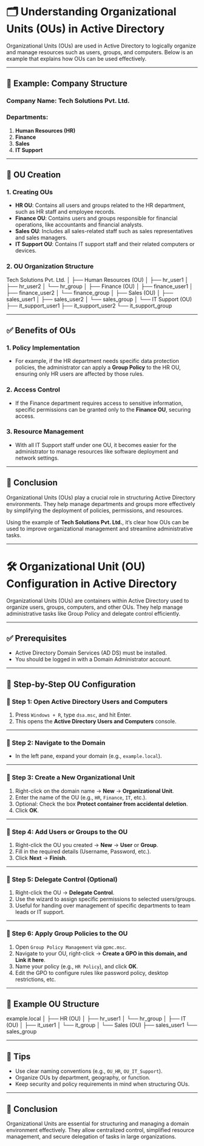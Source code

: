 # 🗂️ Understanding Organizational Units (OUs) in Active Directory

Organizational Units (OUs) are used in Active Directory to logically organize and manage resources such as users, groups, and computers. Below is an example that explains how OUs can be used effectively.

---

## 🏢 Example: Company Structure

### Company Name: **Tech Solutions Pvt. Ltd.**

### Departments:
1. **Human Resources (HR)**
2. **Finance**
3. **Sales**
4. **IT Support**

---

## 📁 OU Creation

### 1. Creating OUs

- **HR OU**: Contains all users and groups related to the HR department, such as HR staff and employee records.
- **Finance OU**: Contains users and groups responsible for financial operations, like accountants and financial analysts.
- **Sales OU**: Includes all sales-related staff such as sales representatives and sales managers.
- **IT Support OU**: Contains IT support staff and their related computers or devices.

### 2. OU Organization Structure

Tech Solutions Pvt. Ltd. │ ├── Human Resources (OU) │ ├── hr_user1 │ ├── hr_user2 │ └── hr_group │ ├── Finance (OU) │ ├── finance_user1 │ ├── finance_user2 │ └── finance_group │ ├── Sales (OU) │ ├── sales_user1 │ ├── sales_user2 │ └── sales_group │ └── IT Support (OU) ├── it_support_user1 ├── it_support_user2 └── it_support_group


---

## ✅ Benefits of OUs

### 1. **Policy Implementation**
- For example, if the HR department needs specific data protection policies, the administrator can apply a **Group Policy** to the HR OU, ensuring only HR users are affected by those rules.

### 2. **Access Control**
- If the Finance department requires access to sensitive information, specific permissions can be granted only to the **Finance OU**, securing access.

### 3. **Resource Management**
- With all IT Support staff under one OU, it becomes easier for the administrator to manage resources like software deployment and network settings.

---

## 📝 Conclusion

Organizational Units (OUs) play a crucial role in structuring Active Directory environments. They help manage departments and groups more effectively by simplifying the deployment of policies, permissions, and resources. 

Using the example of **Tech Solutions Pvt. Ltd.**, it’s clear how OUs can be used to improve organizational management and streamline administrative tasks.

---

# 🛠️ Organizational Unit (OU) Configuration in Active Directory

Organizational Units (OUs) are containers within Active Directory used to organize users, groups, computers, and other OUs. They help manage administrative tasks like Group Policy and delegate control efficiently.

---

## ✅ Prerequisites

- Active Directory Domain Services (AD DS) must be installed.
- You should be logged in with a Domain Administrator account.

---

## 📁 Step-by-Step OU Configuration

### 🔹 Step 1: Open Active Directory Users and Computers
1. Press `Windows + R`, type `dsa.msc`, and hit Enter.
2. This opens the **Active Directory Users and Computers** console.

---

### 🔹 Step 2: Navigate to the Domain
- In the left pane, expand your domain (e.g., `example.local`).

---

### 🔹 Step 3: Create a New Organizational Unit
1. Right-click on the domain name → **New** → **Organizational Unit**.
2. Enter the name of the OU (e.g., `HR`, `Finance`, `IT`, etc.).
3. Optional: Check the box **Protect container from accidental deletion**.
4. Click **OK**.

---

### 🔹 Step 4: Add Users or Groups to the OU
1. Right-click the OU you created → **New** → **User** or **Group**.
2. Fill in the required details (Username, Password, etc.).
3. Click **Next** → **Finish**.

---

### 🔹 Step 5: Delegate Control (Optional)
1. Right-click the OU → **Delegate Control**.
2. Use the wizard to assign specific permissions to selected users/groups.
3. Useful for handing over management of specific departments to team leads or IT support.

---

### 🔹 Step 6: Apply Group Policies to the OU
1. Open `Group Policy Management` via `gpmc.msc`.
2. Navigate to your OU, right-click → **Create a GPO in this domain, and Link it here**.
3. Name your policy (e.g., `HR Policy`), and click **OK**.
4. Edit the GPO to configure rules like password policy, desktop restrictions, etc.

---

## 🧩 Example OU Structure

example.local │ ├── HR (OU) │ ├── hr_user1 │ └── hr_group │ ├── IT (OU) │ ├── it_user1 │ └── it_group │ └── Sales (OU) ├── sales_user1 └── sales_group


---

## 📝 Tips

- Use clear naming conventions (e.g., `OU_HR`, `OU_IT_Support`).
- Organize OUs by department, geography, or function.
- Keep security and policy requirements in mind when structuring OUs.

---

## 📌 Conclusion

Organizational Units are essential for structuring and managing a domain environment effectively. They allow centralized control, simplified resource management, and secure delegation of tasks in large organizations.



